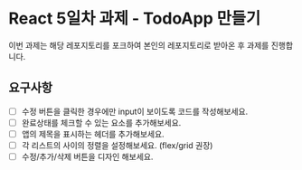 # React 5일차 과제 - TodoApp 만들기

이번 과제는 해당 레포지토리를 포크하여 본인의 레포지토리로 받아온 후 과제를 진행합니다.

## 요구사항

- [ ] 수정 버튼을 클릭한 경우에만 input이 보이도록 코드를 작성해보세요.
- [ ] 완료상태를 체크할 수 있는 요소를 추가해보세요.
- [ ] 앱의 제목을 표시하는 헤더를 추가해보세요.
- [ ] 각 리스트의 사이의 정렬을 설정해보세요. (flex/grid 권장)
- [ ] 수정/추가/삭제 버튼을 디자인 해보세요.
